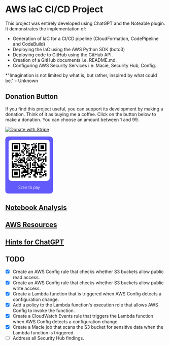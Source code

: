 # AWS IaC CI/CD Project

This project was entirely developed using ChatGPT and the Noteable plugin. It demonstrates the implementation of:

- Generation of IaC for a CI/CD pipeline (CloudFormation, CodePipeline and CodeBuild)
- Deploying the IaC using the AWS Python SDK  (boto3)
- Deploying code to GitHub using the GitHub API.
- Creation of a GitHub documents i.e. README.md.
- Configuring AWS Security Services i.e. Macie, Security Hub, Config.

*"Imagination is not limited by what is, but rather, inspired by what could be." - Unknown

## Donation Button

If you find this project useful, you can support its development by making a donation. Think of it as buying me a coffee. Click on the button below to make a donation. You can choose an amount between 1 and 99.

[![Donate with Stripe](https://img.shields.io/badge/Donate%20with-Stripe-blue.svg)](https://buy.stripe.com/00g14peASeEd7xCcMM)

<img src="https://github.com/matthewhand/stripe-payment/raw/main/qr_00g14peASeEd7xCcMM.png" width="150" />

## [Notebook Analysis](notebook-analysis.md)

## [AWS Resources](aws-resources.md)

## [Hints for ChatGPT](hints-for-chatgpt.md)

## TODO

- [x] Create an AWS Config rule that checks whether S3 buckets allow public read access.
- [x] Create an AWS Config rule that checks whether S3 buckets allow public write access.
- [x] Create a Lambda function that is triggered when AWS Config detects a configuration change.
- [x] Add a policy to the Lambda function's execution role that allows AWS Config to invoke the function.
- [x] Create a CloudWatch Events rule that triggers the Lambda function when AWS Config detects a configuration change.
- [x] Create a Macie job that scans the S3 bucket for sensitive data when the Lambda function is triggered.
- [ ] Address all Security Hub findings.

